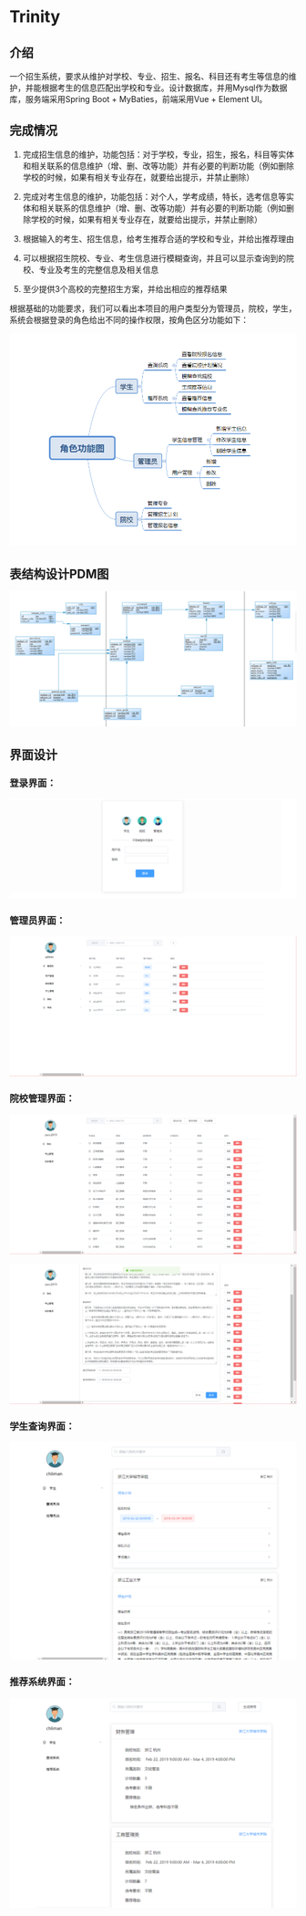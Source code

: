 # Trinity

## 介绍

一个招生系统，要求从维护对学校、专业、招生、报名、科目还有考生等信息的维护，并能根据考生的信息匹配出学校和专业。设计数据库，并用Mysql作为数据库，服务端采用Spring Boot + MyBaties，前端采用Vue + Element UI。

## 完成情况

1. 完成招生信息的维护，功能包括：对于学校，专业，招生，报名，科目等实体和相关联系的信息维护（增、删、改等功能）并有必要的判断功能（例如删除学校的时候，如果有相关专业存在，就要给出提示，并禁止删除）

2. 完成对考生信息的维护，功能包括：对个人，学考成绩，特长，选考信息等实体和相关联系的信息维护（增、删、改等功能）并有必要的判断功能（例如删除学校的时候，如果有相关专业存在，就要给出提示，并禁止删除）

3. 根据输入的考生、招生信息，给考生推荐合适的学校和专业，并给出推荐理由

4. 可以根据招生院校、专业、考生信息进行模糊查询，并且可以显示查询到的院校、专业及考生的完整信息及相关信息

5. 至少提供3个高校的完整招生方案，并给出相应的推荐结果

根据基础的功能要求，我们可以看出本项目的用户类型分为管理员，院校，学生，系统会根据登录的角色给出不同的操作权限，按角色区分功能如下：

![img](md-assets/clip_image001.png)

## 表结构设计PDM图

![img](md-assets/clip_image003.png)

## 界面设计

### 登录界面：

![img](md-assets\clip_image005.png)

### 管理员界面：

![img](md-assets/clip_image007.png)

### 院校管理界面：

![img](md-assets/clip_image009.png)

![img](md-assets/clip_image011.png)

### 学生查询界面：

![img](md-assets/clip_image013.png)

### 推荐系统界面：
 ![img](md-assets/clip_image015.png)